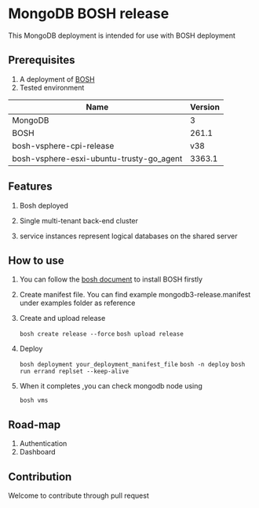 # MongoDB BOSH release

This MongoDB deployment is intended for use with BOSH deployment  

## Prerequisites

1. A deployment of [BOSH](https://github.com/cloudfoundry/bosh)
2. Tested environment

Name | Version
------------ | -------------
MongoDB | 3
BOSH | 261.1
bosh-vsphere-cpi-release | v38
bosh-vsphere-esxi-ubuntu-trusty-go_agent | 3363.1

## Features 

1. Bosh deployed

2. Single multi-tenant back-end cluster

3. service instances represent logical databases on the shared server  

## How to use

1. You can follow the [bosh document](http://bosh.io/docs) to install BOSH firstly

2. Create manifest file. You can find example mongodb3-release.manifest under examples folder as reference

3. Create and upload release

    `bosh create release --force`
    `bosh upload release`

4. Deploy 

    `bosh deployment your_deployment_manifest_file`
    `bosh -n deploy` 
    `bosh run errand replset --keep-alive`

5. When it completes ,you can check mongodb node using

    `bosh vms`

## Road-map

1. Authentication 
2. Dashboard 

## Contribution 

Welcome to contribute through pull request  

